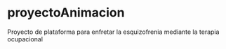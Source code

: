 # proyectoAnimacion
Proyecto de plataforma para enfretar la esquizofrenia mediante la terapia ocupacional
